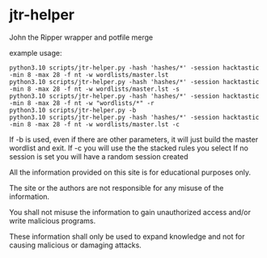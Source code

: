 # jtr-helper
John the Ripper wrapper and potfile merge

example usage:

```
python3.10 scripts/jtr-helper.py -hash 'hashes/*' -session hacktastic -min 8 -max 28 -f nt -w wordlists/master.lst
python3.10 scripts/jtr-helper.py -hash 'hashes/*' -session hacktastic -min 8 -max 28 -f nt -w wordlists/master.lst -s
python3.10 scripts/jtr-helper.py -hash 'hashes/*' -session hacktastic -min 8 -max 28 -f nt -w "wordlists/*" -r
python3.10 scripts/jtr-helper.py -b
python3.10 scripts/jtr-helper.py -hash 'hashes/*' -session hacktastic -min 8 -max 28 -f nt -w wordlists/master.lst -c
```

If -b is used, even if there are other parameters, it will just build the master wordlist and exit.
If -c you will use the the stacked rules you select
If no session is set you will have a random session created

All the information provided on this site is for educational purposes only.

The site or the authors are not responsible for any misuse of the information.

You shall not misuse the information to gain unauthorized access and/or write malicious programs.

These information shall only be used to expand knowledge and not for causing malicious or damaging attacks.
